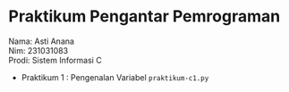 # Praktikum Pengantar Pemrograman 
<div>Nama: Asti Anana </div>
<div>Nim: 231031083 </div>
<div>Prodi: Sistem Informasi C </div>

* Praktikum 1 : Pengenalan Variabel  `praktikum-c1.py`
